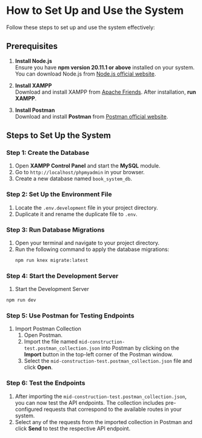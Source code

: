 # How to Set Up and Use the System

Follow these steps to set up and use the system effectively:

## Prerequisites
1. **Install Node.js**  
   Ensure you have **npm version 20.11.1 or above** installed on your system.  
   You can download Node.js from [Node.js official website](https://nodejs.org/).

2. **Install XAMPP**  
   Download and install XAMPP from [Apache Friends](https://www.apachefriends.org/). After installation, **run XAMPP**.

3. **Install Postman**  
   Download and install **Postman** from [Postman official website](https://www.postman.com/).

## Steps to Set Up the System

### Step 1: Create the Database
1. Open **XAMPP Control Panel** and start the **MySQL** module.  
2. Go to `http://localhost/phpmyadmin` in your browser.  
3. Create a new database named `book_system_db`.

### Step 2: Set Up the Environment File
1. Locate the `.env.development` file in your project directory.  
2. Duplicate it and rename the duplicate file to `.env`.

### Step 3: Run Database Migrations
1. Open your terminal and navigate to your project directory.  
2. Run the following command to apply the database migrations:
   ```bash
   npm run knex migrate:latest

### Step 4: Start the Development Server

1.  Start the Development Server

```js
npm run dev
```

### Step 5: Use Postman for Testing Endpoints

1. Import Postman Collection
   1. Open Postman.
   2. Import the file named `mid-construction-test.postman_collection.json` into Postman by clicking on the **Import** button in the top-left corner of the Postman window.
   3. Select the `mid-construction-test.postman_collection.json` file and click **Open**.

### Step 6: Test the Endpoints

1. After importing the `mid-construction-test.postman_collection.json`, you can now test the API endpoints.
   The collection includes pre-configured requests that correspond to the available routes in your system.
2. Select any of the requests from the imported collection in Postman and click **Send** to test the respective API endpoint.
